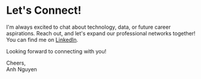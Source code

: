 # Let's Connect!

I'm always excited to chat about technology, data, or future career aspirations. Reach out, and let's expand our professional networks together! You can find me on [LinkedIn](https://www.linkedin.com/in/anh-nguyen76/).

Looking forward to connecting with you!

Cheers,\
Anh Nguyen
